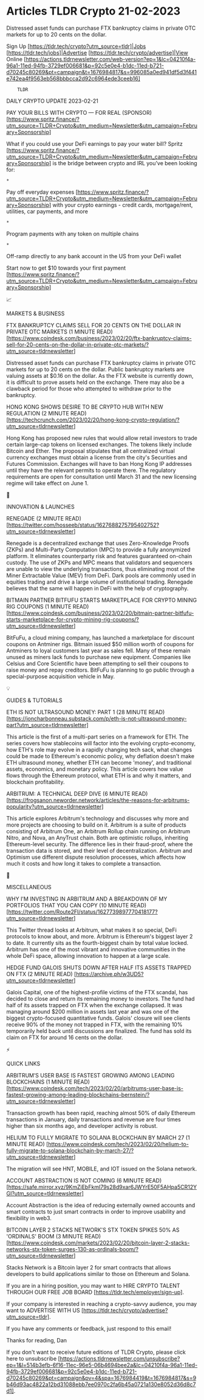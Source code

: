 # Articles TLDR Crypto 21-02-2023

Distressed asset funds can purchase FTX bankruptcy claims in private
OTC markets for up to 20 cents on the dollar.  

Sign Up [https://tldr.tech/crypto?utm_source=tldr]|Jobs
[https://tldr.tech/jobs]|Advertise
[https://tldr.tech/crypto/advertise]|View Online
[https://actions.tldrnewsletter.com/web-version?ep=1&lc=04210f4a-96a1-11ed-94fb-3729ef006681&p=92c5e0e4-b1dc-11ed-b721-d70245c80269&pt=campaign&t=1676984817&s=996085a0ed941df5d3f441e742ea4f9563eb568bbbcca2d92c6964ede3ceeb16]


		TLDR 

DAILY CRYPTO UPDATE 2023-02-21

PAY YOUR BILLS WITH CRYPTO — FOR REAL (SPONSOR)
[https://www.spritz.finance/?utm_source=TLDR+Crypto&utm_medium=Newsletter&utm_campaign=February+Sponsorship]


What if you could use your DeFi earnings to pay your water bill?
Spritz
[https://www.spritz.finance/?utm_source=TLDR+Crypto&utm_medium=Newsletter&utm_campaign=February+Sponsorship]
is the bridge between crypto and IRL you’ve been looking for:

	*
Pay off everyday expenses
[https://www.spritz.finance/?utm_source=TLDR+Crypto&utm_medium=Newsletter&utm_campaign=February+Sponsorship]
with your crypto earnings - credit cards, mortgage/rent, utilities,
car payments, and more

	*
Program payments with any token on multiple chains

	*
Off-ramp directly to any bank account in the US from your DeFi wallet

Start now to get $10 towards your first payment
[https://www.spritz.finance/?utm_source=TLDR+Crypto&utm_medium=Newsletter&utm_campaign=February+Sponsorship]

📈 

MARKETS & BUSINESS

FTX BANKRUPTCY CLAIMS SELL FOR 20 CENTS ON THE DOLLAR IN PRIVATE OTC
MARKETS (1 MINUTE READ)
[https://www.coindesk.com/business/2023/02/20/ftx-bankruptcy-claims-sell-for-20-cents-on-the-dollar-in-private-otc-markets/?utm_source=tldrnewsletter]


Distressed asset funds can purchase FTX bankruptcy claims in private
OTC markets for up to 20 cents on the dollar. Public bankruptcy
markets are valuing assets at $0.16 on the dollar. As the FTX website
is currently down, it is difficult to prove assets held on the
exchange. There may also be a clawback period for those who attempted
to withdraw prior to the bankruptcy. 

HONG KONG SHOWS DESIRE TO BE CRYPTO HUB WITH NEW REGULATION (2 MINUTE
READ)
[https://techcrunch.com/2023/02/20/hong-kong-crypto-regulation/?utm_source=tldrnewsletter]


Hong Kong has proposed new rules that would allow retail investors to
trade certain large-cap tokens on licensed exchanges. The tokens
likely include Bitcoin and Ether. The proposal stipulates that all
centralized virtual currency exchanges must obtain a license from the
city's Securities and Futures Commission. Exchanges will have to ban
Hong Kong IP addresses until they have the relevant permits to operate
there. The regulatory requirements are open for consultation until
March 31 and the new licensing regime will take effect on June 1. 

🚀 

INNOVATION & LAUNCHES

RENEGADE (2 MINUTE READ)
[https://twitter.com/hosseeb/status/1627688275795402752?utm_source=tldrnewsletter]


Renegade is a decentralized exchange that uses Zero-Knowledge Proofs
(ZKPs) and Multi-Party Computation (MPC) to provide a fully anonymized
platform. It eliminates counterparty risk and features guaranteed
on-chain custody. The use of ZKPs and MPC means that validators and
sequencers are unable to view the underlying transactions, thus
eliminating most of the Miner Extractable Value (MEV) from DeFi. Dark
pools are commonly used in equities trading and drive a large volume
of institutional trading. Renegade believes that the same will happen
in DeFi with the help of cryptography. 

BITMAIN PARTNER BITFUFU STARTS MARKETPLACE FOR CRYPTO MINING RIG
COUPONS (1 MINUTE READ)
[https://www.coindesk.com/business/2023/02/20/bitmain-partner-bitfufu-starts-marketplace-for-crypto-mining-rig-coupons/?utm_source=tldrnewsletter]


BitFuFu, a cloud mining company, has launched a marketplace for
discount coupons on Antminer rigs. Bitmain issued $50 million worth of
coupons for Antminers to loyal customers last year as sales fell. Many
of these remain unused as miners lack funds to purchase new equipment.
Companies like Celsius and Core Scientific have been attempting to
sell their coupons to raise money and repay creditors. BitFuFu is
planning to go public through a special-purpose acquisition vehicle in
May. 

💡 

GUIDES & TUTORIALS

ETH IS NOT ULTRASOUND MONEY: PART 1 (28 MINUTE READ)
[https://joncharbonneau.substack.com/p/eth-is-not-ultrasound-money-part?utm_source=tldrnewsletter]


This article is the first of a multi-part series on a framework for
ETH. The series covers how stablecoins will factor into the evolving
crypto-economy, how ETH's role may evolve in a rapidly changing tech
sack, what changes could be made to Ethereum's economic policy, why
deflation doesn't make ETH ultrasound money, whether ETH can become
'money', and traditional assets, economics, and monetary policy. This
article covers how value flows through the Ethereum protocol, what ETH
is and why it matters, and blockchain profitability. 

ARBITRUM: A TECHNICAL DEEP DIVE (6 MINUTE READ)
[https://frogsanon.neworder.network/articles/the-reasons-for-arbitrums-popularity?utm_source=tldrnewsletter]


This article explores Arbitrum's technology and discusses why more and
more projects are choosing to build on it. Arbitrum is a suite of
products consisting of Arbitrum One, an Arbitrum Rollup chain running
on Arbitrum Nitro, and Nova, an AnyTrust chain. Both are optimistic
rollups, inheriting Ethereum-level security. The difference lies in
their fraud-proof, where the transaction data is stored, and their
level of decentralization. Arbitrum and Optimism use different dispute
resolution processes, which affects how much it costs and how long it
takes to complete a transaction. 

🦄 

MISCELLANEOUS

WHY I'M INVESTING IN ARBITRUM AND A BREAKDOWN OF MY PORTFOLIOS THAT
YOU CAN COPY (10 MINUTE READ)
[https://twitter.com/Route2FI/status/1627739897770418177?utm_source=tldrnewsletter]


This Twitter thread looks at Arbitrum, what makes it so special, DeFi
protocols to know about, and more. Arbitrum is Ethereum's biggest
layer 2 to date. It currently sits as the fourth-biggest chain by
total value locked. Arbitrum has one of the most vibrant and
innovative communities in the whole DeFi space, allowing innovation to
happen at a large scale. 

HEDGE FUND GALOIS SHUTS DOWN AFTER HALF ITS ASSETS TRAPPED ON FTX (2
MINUTE READ) [https://archive.ph/w3UD5?utm_source=tldrnewsletter] 

Galois Capital, one of the highest-profile victims of the FTX scandal,
has decided to close and return its remaining money to investors. The
fund had half of its assets trapped on FTX when the exchange
collapsed. It was managing around $200 million in assets last year and
was one of the biggest crypto-focused quantitative funds. Galois'
closure will see clients receive 90% of the money not trapped in FTX,
with the remaining 10% temporarily held back until discussions are
finalized. The fund has sold its claim on FTX for around 16 cents on
the dollar. 

⚡ 

QUICK LINKS

ARBITRUM’S USER BASE IS FASTEST GROWING AMONG LEADING BLOCKCHAINS (1
MINUTE READ)
[https://www.coindesk.com/tech/2023/02/20/arbitrums-user-base-is-fastest-growing-among-leading-blockchains-bernstein/?utm_source=tldrnewsletter]


Transaction growth has been rapid, reaching almost 50% of daily
Ethereum transactions in January, daily transactions and revenue are
four times higher than six months ago, and developer activity is
robust. 

HELIUM TO FULLY MIGRATE TO SOLANA BLOCKCHAIN BY MARCH 27 (1 MINUTE
READ)
[https://www.coindesk.com/tech/2023/02/20/helium-to-fully-migrate-to-solana-blockchain-by-march-27/?utm_source=tldrnewsletter]


The migration will see HNT, MOBILE, and IOT issued on the Solana
network. 

ACCOUNT ABSTRACTION IS NOT COMING (6 MINUTE READ)
[https://safe.mirror.xyz/9KmZjEbFkmI79s28d9xar6JWYrE50F5AHpa5CR12YGI?utm_source=tldrnewsletter]


Account Abstraction is the idea of reducing externally owned accounts
and smart contracts to just smart contracts in order to improve
usability and flexibility in web3. 

BITCOIN LAYER 2 STACKS NETWORK'S STX TOKEN SPIKES 50% AS 'ORDINALS'
BOOM (3 MINUTE READ)
[https://www.coindesk.com/markets/2023/02/20/bitcoin-layer-2-stacks-networks-stx-token-surges-130-as-ordinals-boom/?utm_source=tldrnewsletter]


Stacks Network is a Bitcoin layer 2 for smart contracts that allows
developers to build applications similar to those on Ethereum and
Solana. 

If you are in a hiring position, you may want to HIRE CRYPTO TALENT
THROUGH OUR FREE JOB BOARD [https://tldr.tech/employer/sign-up]. 

If your company is interested in reaching a crypto-savvy audience, you
may want to ADVERTISE WITH US
[https://tldr.tech/crypto/advertise?utm_source=tldr]. 

If you have any comments or feedback, just respond to this email! 

Thanks for reading, 
Dan 

If you don't want to receive future editions of TLDR Crypto,
please click here to unsubscribe
[https://actions.tldrnewsletter.com/unsubscribe?ep=1&l=514b3efb-6f16-11ec-96e5-06b4694bee2a&lc=04210f4a-96a1-11ed-94fb-3729ef006681&p=92c5e0e4-b1dc-11ed-b721-d70245c80269&pt=campaign&pv=4&spa=1676984419&t=1676984817&s=9b46d93ac4822a12bd31088ebb7ee0970c2fa6b45a0721a130e8052d36d8c7d1].


 